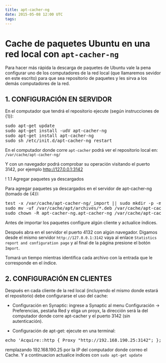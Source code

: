 ```yaml
---
title: apt-cacher-ng
date: 2015-05-08 12:00 UTC
tags:
---
```

# Cache de paquetes Ubuntu en una red local con ```apt-cacher-ng```


Para hacer más rápida la descarga de paquetes de Ubuntu vale la pena configurar uno de los computadores de la red local (que llamaremos sevidor en este escrito)
para que sea repositorio de paquetes y les sirva a los demás computadores de la red.

## 1. CONFIGURACIÓN EN SERVIDOR
En el computador que tendrá el repositorio ejecute (según instrucciones de {1}):

<pre>
sudo apt-get update
sudo apt-get install -udV apt-cacher-ng
sudo apt-get install apt-cacher-ng
sudo sh /etc/init.d/apt-cacher-ng restart
</pre>

En el computador donde corre ```apt-cacher``` podrá ver el repositorio local en: ```/var/cache/apt-cacher-ng/```

Y con un navegador podrá comprobar su operación visitando el puerto 3142, por ejemplo
http://127.0.0.1:3142

! 1.1 Agregar paquetes ya descargados

Para agregar paquetes ya descargados en el servidor de apt-cacher-ng (tomado de {4}):

<pre>
test -x /var/cache/apt-cacher-ng/_import || sudo mkdir -p -m 2755 /var/cache/apt-cacher-ng/_import
sudo mv -uf /var/cache/apt/archives/*.deb /var/cache/apt-cacher-ng/_import/
sudo chown -R apt-cacher-ng.apt-cacher-ng /var/cache/apt-cacher-ng/_import
</pre>

Antes de importar los paquetes configure algún cliente y actualice índices.  

Después abra en el servidor el puerto 4132 con algún navegador. Digamos desde el mismo servidor ```http://127.0.0.1:3142```  vaya al enlace ```Statistics report and configuration page``` y al final de la página presione el botón ```Import```.

Tomará un tiempo mientras identifica cada archivo con la entrada que le corresponde en el índice.


## 2. CONFIGURACIÓN EN CLIENTES

Después en cada cliente de la red local (incluyendo el mismo donde estará el repositorio) debe configurarse el uso del cache:

* Configuración en Synaptic: ingrese a Synaptic al menu Configuración -> Preferencias, pestaña Red y eliga un proyx, la dirección será la del computador donde corre apt-cacher y el puerto 3142 (sin autenticación).

* Configuración de apt-get: ejecute en una terminal:
<pre>
echo 'Acquire::http { Proxy "http://192.168.190.25:3142"; };' | sudo tee /etc/apt/apt.conf.d/01apt-cacher-ng-proxy
</pre>

remplazando 192.168.190.25 por la IP del computador donde correo el Cache. Y  a continuacion actualice indices con ```sudo apt-get update```


